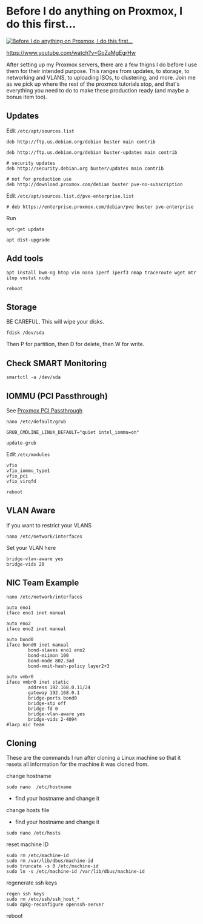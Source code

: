 # Before I do anything on Proxmox, I do this first...


[![Before I do anything on Proxmox, I do this first...](https://img.youtube.com/vi/GoZaMgEgrHw/0.jpg)](https://www.youtube.com/watch?v=GoZaMgEgrHw "Before I do anything on Proxmox, I do this first...")

https://www.youtube.com/watch?v=GoZaMgEgrHw


After setting up my Proxmox servers, there are a few thigns I do before I use them for their intended purpose.  This ranges from updates, to storage, to networking and VLANS, to uploading ISOs, to clustering, and more.  Join me as we pick up where the rest of the proxmox tutorials stop, and that's everything you need to do to make these production ready (and maybe a bonus item too).


## Updates
Edit `/etc/apt/sources.list`

```
deb http://ftp.us.debian.org/debian buster main contrib

deb http://ftp.us.debian.org/debian buster-updates main contrib

# security updates
deb http://security.debian.org buster/updates main contrib

# not for production use
deb http://download.proxmox.com/debian buster pve-no-subscription
```


Edit `/etc/apt/sources.list.d/pve-enterprise.list`

```
# deb https://enterprise.proxmox.com/debian/pve buster pve-enterprise
```


Run

`apt-get update`

`apt dist-upgrade`

## Add tools

`apt install bwm-ng htop vim nano iperf iperf3 nmap traceroute wget mtr itop vnstat ncdu`

`reboot`

## Storage


BE CAREFUL.  This will wipe your disks.

```
fdisk /dev/sda
```

Then P for partition, then D for delete, then W for write.

## Check SMART Monitoring

```
smartctl -a /dev/sda
```

## IOMMU (PCI Passthrough)

See [Proxmox PCI Passthrough](https://pve.proxmox.com/wiki/Pci_passthrough)

`nano /etc/default/grub`

```
GRUB_CMDLINE_LINUX_DEFAULT="quiet intel_iommu=on"
```

`update-grub`

Edit `/etc/modules`

```
vfio
vfio_iommu_type1
vfio_pci
vfio_virqfd
```

`reboot`

## VLAN Aware

If you want to restrict your VLANS

`nano /etc/network/interfaces`

Set your VLAN here
```
bridge-vlan-aware yes
bridge-vids 20
```

## NIC Team Example

`nano /etc/network/interfaces`

```
auto eno1
iface eno1 inet manual

auto eno2
iface eno2 inet manual

auto bond0
iface bond0 inet manual
        bond-slaves eno1 eno2
        bond-miimon 100
        bond-mode 802.3ad
        bond-xmit-hash-policy layer2+3

auto vmbr0
iface vmbr0 inet static
        address 192.168.0.11/24
        gateway 192.168.0.1
        bridge-ports bond0
        bridge-stp off
        bridge-fd 0
        bridge-vlan-aware yes
        bridge-vids 2-4094
#lacp nic team
```

## Cloning

These are the commands I run after cloning a Linux machine so that it resets all information for the machine it was cloned from.

change hostname

`sudo nano  /etc/hostname `

* find your hostname and change it

change hosts file

* find your hostname and change it

`sudo nano /etc/hosts`

reset machine ID

```
sudo rm /etc/machine-id
sudo rm /var/lib/dbus/machine-id
sudo truncate -s 0 /etc/machine-id
sudo ln -s /etc/machine-id /var/lib/dbus/machine-id
```

regenerate ssh keys

```
regen ssh keys
sudo rm /etc/ssh/ssh_host_*
sudo dpkg-reconfigure openssh-server

```


reboot
